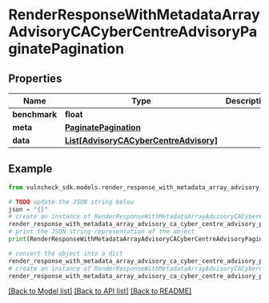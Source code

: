 # RenderResponseWithMetadataArrayAdvisoryCACyberCentreAdvisoryPaginatePagination


## Properties

Name | Type | Description | Notes
------------ | ------------- | ------------- | -------------
**benchmark** | **float** |  | [optional] 
**meta** | [**PaginatePagination**](PaginatePagination.md) |  | [optional] 
**data** | [**List[AdvisoryCACyberCentreAdvisory]**](AdvisoryCACyberCentreAdvisory.md) |  | [optional] 

## Example

```python
from vulncheck_sdk.models.render_response_with_metadata_array_advisory_ca_cyber_centre_advisory_paginate_pagination import RenderResponseWithMetadataArrayAdvisoryCACyberCentreAdvisoryPaginatePagination

# TODO update the JSON string below
json = "{}"
# create an instance of RenderResponseWithMetadataArrayAdvisoryCACyberCentreAdvisoryPaginatePagination from a JSON string
render_response_with_metadata_array_advisory_ca_cyber_centre_advisory_paginate_pagination_instance = RenderResponseWithMetadataArrayAdvisoryCACyberCentreAdvisoryPaginatePagination.from_json(json)
# print the JSON string representation of the object
print(RenderResponseWithMetadataArrayAdvisoryCACyberCentreAdvisoryPaginatePagination.to_json())

# convert the object into a dict
render_response_with_metadata_array_advisory_ca_cyber_centre_advisory_paginate_pagination_dict = render_response_with_metadata_array_advisory_ca_cyber_centre_advisory_paginate_pagination_instance.to_dict()
# create an instance of RenderResponseWithMetadataArrayAdvisoryCACyberCentreAdvisoryPaginatePagination from a dict
render_response_with_metadata_array_advisory_ca_cyber_centre_advisory_paginate_pagination_from_dict = RenderResponseWithMetadataArrayAdvisoryCACyberCentreAdvisoryPaginatePagination.from_dict(render_response_with_metadata_array_advisory_ca_cyber_centre_advisory_paginate_pagination_dict)
```
[[Back to Model list]](../README.md#documentation-for-models) [[Back to API list]](../README.md#documentation-for-api-endpoints) [[Back to README]](../README.md)



